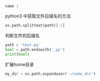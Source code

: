 ```
name :
```

python3 中获取文件后缀名的方法


```python
os.path.splittext(path)[-1]
```

判断文件的后缀名

```python
path = 'test.py'
bool = path.endswith('.py')
print(bool)
```

扩展home目录

```python
my_dir = os.path.expanduser('~/some_dir')
```

